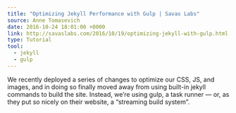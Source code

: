 ```yaml
---
title: "Optimizing Jekyll Performance with Gulp | Savas Labs"
source: Anne Tomasevich
date: 2016-10-24 18:01:00 +0000
link: http://savaslabs.com/2016/10/19/optimizing-jekyll-with-gulp.html
type: Tutorial
tool:
  - jekyll
  - gulp
---
```

We recently deployed a series of changes to optimize our CSS, JS, and images, and in doing so finally moved away from using built-in jekyll commands to build the site. Instead, we’re using gulp, a task runner — or, as they put so nicely on their website, a “streaming build system”. 





